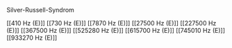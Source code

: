 Silver-Russell-Syndrom

[[410 Hz (E)]]
[[730 Hz (E)]]
[[7870 Hz (E)]]
[[27500 Hz (E)]]
[[227500 Hz (E)]]
[[367500 Hz (E)]]
[[525280 Hz (E)]]
[[615700 Hz (E)]]
[[745010 Hz (E)]]
[[933270 Hz (E)]]